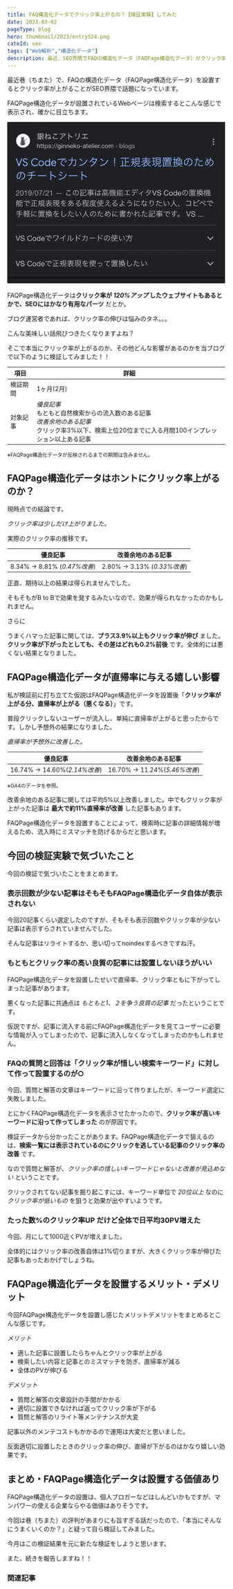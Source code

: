 ```yaml
---
title: FAQ構造化データでクリック率上がるの？【検証実験】してみた
date: 2023-03-02
pageType: blog
hero: thumbnail/2023/entry524.png
cateId: seo
tags: ["Web解析","構造化データ"]
description: 最近、SEO界隈でFAQの構造化データ（FAQPage構造化データ）がクリック率が上がるということで話題になってますよね？本当にクリック率が上がるのか、その他どんな影響があるのかを当ブログで試してみました。
---
```

最近巷（ちまた）で、FAQの構造化データ（FAQPage構造化データ）を設置するとクリック率が上がることがSEO界隈で話題になっています。

FAQPage構造化データが設置されているWebページは検索するとこんな感じで表示され、確かに目立ちます。

![FAQの構造化データ](./images/01/entry517-0.png)

FAQPage構造化データは**クリック率が *120%アップ* したウェブサイトもあるとかで、SEOにはかなり有用なパーツ** だとか。

ブログ運営者であれば、クリック率の伸びは悩みのタネ。。。

こんな美味しい話飛びつきたくなりますよね？

<msg txt="本当〜〜〜？そんな簡単にクリック率が上がるんかいのう。"></msg>


そこで本当にクリック率が上がるのか、その他どんな影響があるのかを当ブログで以下のように検証してみました！！

|項目|詳細|
|-|-|
|検証期間|1ヶ月(2月)|
|対象記事|<em>優良記事</em><br>もともと自然検索からの流入数のある記事<br><em>改善余地のある記事</em><br>クリック率3%以下、検索上位20位までに入る月間100インプレッション以上ある記事|

<p><small>※FAQPage構造化データが反映されるまでの期間は含みません。</small></p>

<prof></prof>

## FAQPage構造化データはホントにクリック率上がるのか？

現時点での結論です。

<div class="box">
<em>クリック率は少しだけ上がりました。</em>
</div>

実際のクリック率の推移です。

|優良記事|改善余地のある記事|
|-|-|
|8.34% → 8.81% (*0.47%改善*)|2.80% → 3.13% (*0.33%改善*)|

正直、期待以上の結果は得られませんでした。

そもそもがB to Bで効果を発するみたいなので、効果が得られなかったのかもしれません。

さらに

<msg txt="質問と解答の文章設計も力を入れないとクリックに至らないと反省しました汗"></msg>

うまくハマった記事に関しては、**プラス3.9%以上もクリック率が伸び** ました。**クリック率が下がったとしても、その差はどれも0.2%前後** です。全体的には悪くない結果となりました。

## FAQPage構造化データが直帰率に与える嬉しい影響
私が検証前に打ち立てた仮説はFAQPage構造化データを設置後「**クリック率が上がる分、直帰率が上がる（悪くなる）**」です。

普段クリックしないユーザーが流入し、単純に直帰率が上がると思ったからです。しかし予想外の結果になりました。

<div class="box">
<em>直帰率が予想外に改善した。</em>
</div>

|優良記事|改善余地のある記事|
|-|-|
|16.74% → 14.60%(*2.14%改善*)|16.70% → 11.24%(*5.46%改善*)|

<p><small>※GA4のデータを参照。</small></p>

改善余地のある記事に関しては平均5%以上改善しました。中でもクリック率が上がった記事は **最大で約11%直帰率が改善** した記事もあります。

FAQPage構造化データを設置することによって、検索時に記事の詳細情報が増えるため、流入時にミスマッチを防げるからだと思います。

## 今回の検証実験で気づいたこと
今回の検証で気づいたことをまとめます。

<msg txt="何でもかんでも構造化データを設置すりゃいいってもんじゃないんです"></msg>

### 表示回数が少ない記事はそもそもFAQPage構造化データ自体が表示されない
今回20記事くらい選定したのですが、そもそも表示回数やクリック率が少ない記事は表示すらされていませんでした。

そんな記事はリライトするか、思い切ってnoindexするべきですね汗。

### もともとクリック率の高い良質の記事には設置しないほうがいい
FAQPage構造化データを設置したせいで直帰率、クリック率ともに下がってしまった記事があります。

悪くなった記事に共通点は *もともと1、２を争う良質の記事* だったということです。

仮説ですが、記事に流入する前にFAQPage構造化データを見てユーザーに必要な情報が入ってしまったので、記事に流入しなくなってしまったのかもしれません。

### FAQの質問と回答は「クリック率が惜しい検索キーワード」に対して作って設置するのが○
今回、質問と解答の文章はキーワードに沿って作りましたが、キーワード選定に失敗しました。

とにかくFAQPage構造化データを表示させたかったので、**クリック率が高いキーワードに沿って作ってしまった** のが原因です。

検証データから分かったことがあります。FAQPage構造化データで狙えるのは、**検索一覧には表示されているのにクリックを逃している記事のクリック率の改善** です。

なので質問と解答が、*クリック率の惜しいキーワードじゃないと改善が見込めない* ということです。

クリックされてない記事を掘り起こすには、キーワード単位で *20位以上* なのに *クリック率が低いもの* を狙うと効果が出やすいようです。

### たった数%のクリック率UP だけど全体で日平均30PV増えた
今回、月にして1000近くPVが増えました。

全体的にはクリック率の改善自体は1%切りますが、大きくクリック率が伸びた記事もあったおかげでしょうね。

<msg txt="チリは積もるもんです！！！"></msg>

## FAQPage構造化データを設置するメリット・デメリット
今回FAQPage構造化データを設置し感じたメリットデメリットをまとめるとこんな感じです。

*メリット*
* 適した記事に設置したらちゃんとクリック率が上がる
* 検索したい内容と記事とのミスマッチを防ぎ、直帰率が減る
* 全体のPVが伸びる

*デメリット*
* 質問と解答の文章設計の手間がかかる
* 適切に設置できなければ返ってクリック率が下がる
* 質問と解答のリライト等メンテナンスが大変

記事以外のメンテコストもかかるので運用は大変だと思いました。

反面適切に設置したときのクリック率の伸び、直帰が下がるのはかなり嬉しい効果です。

## まとめ・FAQPage構造化データは設置する価値あり
FAQPage構造化データの設置は、個人ブロガーなどはしんどいかもですが、マンパワーの使える企業ならやる価値はありそうです。

今回は巷（ちまた）の評判があまりにも旨すぎる話だったので、「本当にそんなにうまくいくのか？」と疑って自ら検証してみました。

今月はこの検証結果を元に新たな検証をしようと思います。

また、続きを報告しますね！！

### 関連記事

<card slug="entry517"></card>

<card slug="entry498"></card>

